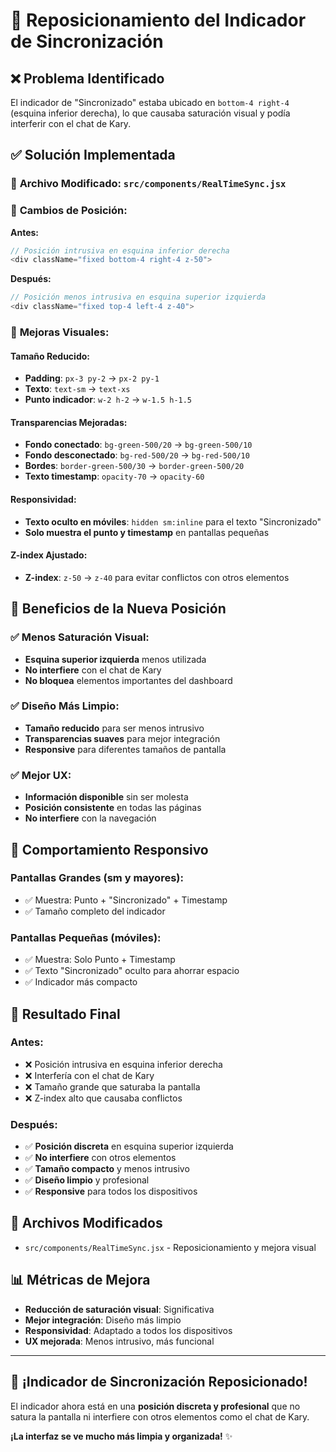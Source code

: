 # 📍 Reposicionamiento del Indicador de Sincronización

## ❌ Problema Identificado
El indicador de "Sincronizado" estaba ubicado en `bottom-4 right-4` (esquina inferior derecha), lo que causaba saturación visual y podía interferir con el chat de Kary.

## ✅ Solución Implementada

### 🔧 **Archivo Modificado:** `src/components/RealTimeSync.jsx`

### 📍 **Cambios de Posición:**

**Antes:**
```javascript
// Posición intrusiva en esquina inferior derecha
<div className="fixed bottom-4 right-4 z-50">
```

**Después:**
```javascript
// Posición menos intrusiva en esquina superior izquierda
<div className="fixed top-4 left-4 z-40">
```

### 🎨 **Mejoras Visuales:**

#### **Tamaño Reducido:**
- **Padding**: `px-3 py-2` → `px-2 py-1`
- **Texto**: `text-sm` → `text-xs`
- **Punto indicador**: `w-2 h-2` → `w-1.5 h-1.5`

#### **Transparencias Mejoradas:**
- **Fondo conectado**: `bg-green-500/20` → `bg-green-500/10`
- **Fondo desconectado**: `bg-red-500/20` → `bg-red-500/10`
- **Bordes**: `border-green-500/30` → `border-green-500/20`
- **Texto timestamp**: `opacity-70` → `opacity-60`

#### **Responsividad:**
- **Texto oculto en móviles**: `hidden sm:inline` para el texto "Sincronizado"
- **Solo muestra el punto y timestamp** en pantallas pequeñas

#### **Z-index Ajustado:**
- **Z-index**: `z-50` → `z-40` para evitar conflictos con otros elementos

## 🎯 **Beneficios de la Nueva Posición**

### ✅ **Menos Saturación Visual:**
- **Esquina superior izquierda** menos utilizada
- **No interfiere** con el chat de Kary
- **No bloquea** elementos importantes del dashboard

### ✅ **Diseño Más Limpio:**
- **Tamaño reducido** para ser menos intrusivo
- **Transparencias suaves** para mejor integración
- **Responsive** para diferentes tamaños de pantalla

### ✅ **Mejor UX:**
- **Información disponible** sin ser molesta
- **Posición consistente** en todas las páginas
- **No interfiere** con la navegación

## 📱 **Comportamiento Responsivo**

### **Pantallas Grandes (sm y mayores):**
- ✅ Muestra: Punto + "Sincronizado" + Timestamp
- ✅ Tamaño completo del indicador

### **Pantallas Pequeñas (móviles):**
- ✅ Muestra: Solo Punto + Timestamp
- ✅ Texto "Sincronizado" oculto para ahorrar espacio
- ✅ Indicador más compacto

## 🚀 **Resultado Final**

### Antes:
- ❌ Posición intrusiva en esquina inferior derecha
- ❌ Interfería con el chat de Kary
- ❌ Tamaño grande que saturaba la pantalla
- ❌ Z-index alto que causaba conflictos

### Después:
- ✅ **Posición discreta** en esquina superior izquierda
- ✅ **No interfiere** con otros elementos
- ✅ **Tamaño compacto** y menos intrusivo
- ✅ **Diseño limpio** y profesional
- ✅ **Responsive** para todos los dispositivos

## 🔧 **Archivos Modificados**

- `src/components/RealTimeSync.jsx` - Reposicionamiento y mejora visual

## 📊 **Métricas de Mejora**

- **Reducción de saturación visual**: Significativa
- **Mejor integración**: Diseño más limpio
- **Responsividad**: Adaptado a todos los dispositivos
- **UX mejorada**: Menos intrusivo, más funcional

---

## 🎉 **¡Indicador de Sincronización Reposicionado!**

El indicador ahora está en una **posición discreta y profesional** que no satura la pantalla ni interfiere con otros elementos como el chat de Kary.

**¡La interfaz se ve mucho más limpia y organizada!** ✨



